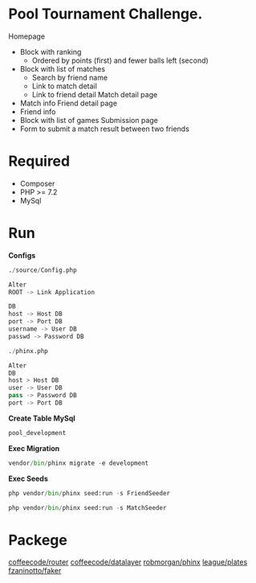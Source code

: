 # Pool Tournament  Challenge.
Homepage 
  - Block with ranking 
    - Ordered by points (first) and fewer balls left (second) 
  - Block with list of matches 
    - Search by friend name 
    - Link to match detail 
    - Link to friend detail 
Match detail page 
  - Match info 
Friend detail page 
  - Friend info 
  - Block with list of games 
Submission page 
  - Form to submit a match result between two friends 


# Required
- Composer
- PHP >= 7.2
- MySql

# Run

__Configs__
```python
./source/Config.php

Alter
ROOT -> Link Application

DB
host -> Host DB
port -> Port DB
username -> User DB
passwd -> Password DB
```

```python
./phinx.php

Alter
DB
host > Host DB
user -> User DB
pass -> Password DB
port -> Port DB
```

__Create Table MySql__
```python
pool_development
```

**Exec Migration**
```python
vendor/bin/phinx migrate -e development
```

**Exec Seeds**
```python
php vendor/bin/phinx seed:run -s FriendSeeder
```
```python
php vendor/bin/phinx seed:run -s MatchSeeder
```


# Packege
[coffeecode/router](https://packagist.org/packages/coffeecode/router)
[coffeecode/datalayer](https://packagist.org/packages/coffeecode/datalayer)
[robmorgan/phinx](https://packagist.org/packages/robmorgan/phinx)
[league/plates](https://packagist.org/packages/league/plates)
[fzaninotto/faker](https://packagist.org/packages/fzaninotto/faker)